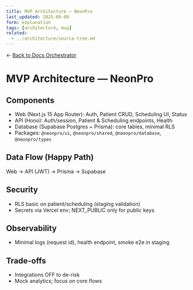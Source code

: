 ```yaml
---
title: MVP Architecture — NeonPro
last_updated: 2025-09-08
form: explanation
tags: [architecture, mvp]
related:
  - ../architecture/source-tree.md
---
```


← [Back to Docs Orchestrator](../README.md)

# MVP Architecture — NeonPro

## Components

- Web (Next.js 15 App Router): Auth, Patient CRUD, Scheduling UI, Status
- API (Hono): Auth/session, Patient & Scheduling endpoints, Health
- Database (Supabase Postgres + Prisma): core tables, minimal RLS
- Packages: `@neonpro/ui`, `@neonpro/shared`, `@neonpro/database`, `@neonpro/types`

## Data Flow (Happy Path)

Web → API (JWT) → Prisma → Supabase

## Security

- RLS basic on patient/scheduling (staging validation)
- Secrets via Vercel env; NEXT_PUBLIC only for public keys

## Observability

- Minimal logs (request id), health endpoint, smoke e2e in staging

## Trade-offs

- Integrations OFF to de-risk
- Mock analytics; focus on core flows
